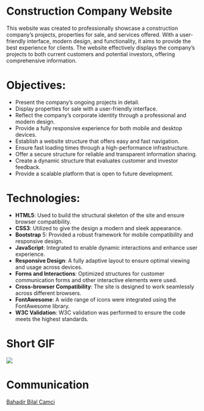 # Construction Company Website

This website was created to professionally showcase a construction company’s projects, properties for sale, and services offered. With a user-friendly interface, modern design, and functionality, it aims to provide the best experience for clients. The website effectively displays the company’s projects to both current customers and potential investors, offering comprehensive information.


# Objectives:

- Present the company’s ongoing projects in detail.
- Display properties for sale with a user-friendly interface.
- Reflect the company’s corporate identity through a professional and modern design.
- Provide a fully responsive experience for both mobile and desktop devices.
- Establish a website structure that offers easy and fast navigation.
- Ensure fast loading times through a high-performance infrastructure.
- Offer a secure structure for reliable and transparent information sharing.
- Create a dynamic structure that evaluates customer and investor feedback.
- Provide a scalable platform that is open to future development.
 

# Technologies:

- **HTML5**: Used to build the structural skeleton of the site and ensure browser compatibility.
- **CSS3**: Utilized to give the design a modern and sleek appearance.
- **Bootstrap** 5: Provided a robust framework for mobile compatibility and responsive design.
- **JavaScript**: Integrated to enable dynamic interactions and enhance user experience.
- **Responsive Design**: A fully adaptive layout to ensure optimal viewing and usage across devices.
- **Forms and Interactions**: Optimized structures for customer communication forms and other interactive elements were used.
- **Cross-browser Compatibility**: The site is designed to work seamlessly across different browsers.
- **FontAwesome**: A wide range of icons were integrated using the FontAwesome library.
- **W3C Validation**: W3C validation was performed to ensure the code meets the highest standards.


# Short GIF

![](ekrankaydi.gif)


# Communication
[Bahadir Bilal Camci](linkedin.com/in/camcibahadir)